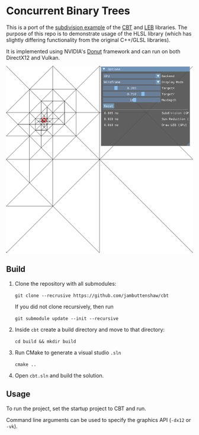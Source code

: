 # Concurrent Binary Trees
This is a port of the [subdivision example](https://github.com/jdupuy/LongestEdgeBisection2D/) of the [CBT](https://github.com/jdupuy/libcbt/) and [LEB](https://github.com/jdupuy/libleb) libraries. The purpose of this repo is to demonstrate usage of the HLSL library (which has slightly differing functionality from the original C++/GLSL libraries).

It is implemented using NVIDIA's [Donut](https://github.com/NVIDIA-RTX/Donut) framework and can run on both DirectX12 and Vulkan.

![alt text](assets/preview.png)

## Build
1. Clone the repository with all submodules:

    `git clone --recrusive https://github.com/jambuttenshaw/cbt`

    If you did not clone recursively, then run

    `git submodule update --init --recursive`
2. Inside `cbt` create a build directory and move to that directory:

    `cd build && mkdir build`
3. Run CMake to generate a visual studio `.sln`

    `cmake ..`
4. Open `cbt.sln` and build the solution.
## Usage
To run the project, set the startup project to CBT and run. 

Command line arguments can be used to specify the graphics API (`-dx12` or `-vk`).
